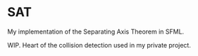 # SAT
My implementation of the Separating Axis Theorem in SFML.

WIP. Heart of the collision detection used in my private project.
